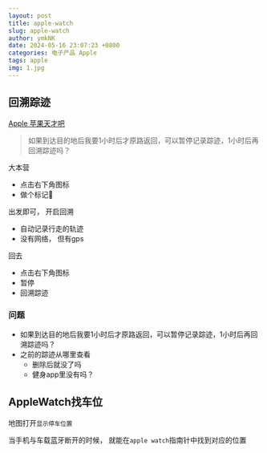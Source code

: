 ```yaml
---
layout: post
title: apple-watch
slug: apple-watch
author: ymkNK
date: 2024-05-16 23:07:23 +0800
categories: 电子产品 Apple
tags: apple
img: 1.jpg
---
```




## 回溯踪迹

[Apple 苹果天才吧](https://www.xiaohongshu.com/explore/6406b350000000002702b7e8)

> 如果到达目的地后我要1小时后才原路返回，可以暂停记录踪迹，1小时后再回溯踪迹吗？

大本营 
- 点击右下角图标
- 做个标记📌
 
出发即可， 开启回溯
- 自动记录行走的轨迹
- 没有网络， 但有gps

回去
- 点击右下角图标
- 暂停
- 回溯踪迹


### 问题
- 如果到达目的地后我要1小时后才原路返回，可以暂停记录踪迹，1小时后再回溯踪迹吗？
- 之前的踪迹从哪里查看
  - 删除后就没了吗
  - 健身app里没有吗？

## AppleWatch找车位

地图打开`显示停车位置`

当手机与车载蓝牙断开的时候， 就能在`apple watch`指南针中找到对应的位置

